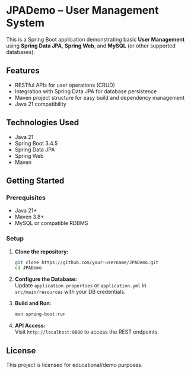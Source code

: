 
# JPADemo – User Management System

This is a Spring Boot application demonstrating basic **User Management** using **Spring Data JPA**, **Spring Web**, and **MySQL** (or other supported databases).

## Features

- RESTful APIs for user operations (CRUD)
- Integration with Spring Data JPA for database persistence
- Maven project structure for easy build and dependency management
- Java 21 compatibility

## Technologies Used

- Java 21
- Spring Boot 3.4.5
- Spring Data JPA
- Spring Web
- Maven

## Getting Started

### Prerequisites

- Java 21+
- Maven 3.8+
- MySQL or compatible RDBMS

### Setup

1. **Clone the repository:**

    ```bash
    git clone https://github.com/your-username/JPADemo.git
    cd JPADemo
    ```

2. **Configure the Database:**  
   Update `application.properties` or `application.yml` in `src/main/resources` with your DB credentials.

3. **Build and Run:**

    ```bash
    mvn spring-boot:run
    ```

4. **API Access:**  
   Visit `http://localhost:8080` to access the REST endpoints.

## License

This project is licensed for educational/demo purposes.
